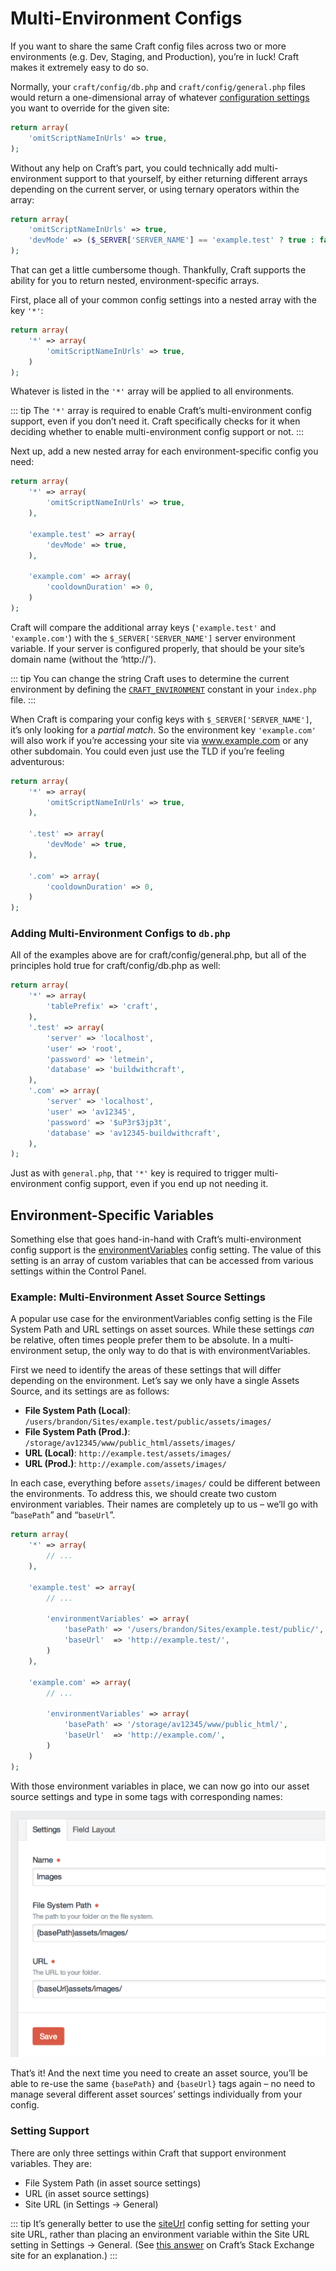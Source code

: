 # Multi-Environment Configs

If you want to share the same Craft config files across two or more environments (e.g. Dev, Staging, and Production), you’re in luck! Craft makes it extremely easy to do so.

Normally, your `craft/config/db.php` and `craft/config/general.php` files would return a one-dimensional array of whatever [configuration settings](config-settings.md) you want to override for the given site:

```php
return array(
    'omitScriptNameInUrls' => true,
);
```

Without any help on Craft’s part, you could technically add multi-environment support to that yourself, by either returning different arrays depending on the current server, or using ternary operators within the array:

```php
return array(
    'omitScriptNameInUrls' => true,
    'devMode' => ($_SERVER['SERVER_NAME'] == 'example.test' ? true : false),
);
```

That can get a little cumbersome though. Thankfully, Craft supports the ability for you to return nested, environment-specific arrays.

First, place all of your common config settings into a nested array with the key `'*'`:

```php
return array(
    '*' => array(
        'omitScriptNameInUrls' => true,
    )
);
```

Whatever is listed in the `'*'` array will be applied to all environments.

::: tip
The `'*'` array is required to enable Craft’s multi-environment config support, even if you don’t need it. Craft specifically checks for it when deciding whether to enable multi-environment config support or not.
:::

Next up, add a new nested array for each environment-specific config you need:

```php
return array(
    '*' => array(
        'omitScriptNameInUrls' => true,
    ),

    'example.test' => array(
        'devMode' => true,
    ),

    'example.com' => array(
        'cooldownDuration' => 0,
    )
);
```

Craft will compare the additional array keys (`'example.test'` and `'example.com'`) with the `$_SERVER['SERVER_NAME']` server environment variable. If your server is configured properly, that should be your site’s domain name (without the ‘http://’).

::: tip
You can change the string Craft uses to determine the current environment by defining the [`CRAFT_ENVIRONMENT`](php-constants.md#craft-environment) constant in your `index.php` file.
:::

When Craft is comparing your config keys with `$_SERVER['SERVER_NAME']`, it’s only looking for a *partial match*. So the environment key `'example.com'` will also work if you’re accessing your site via www.example.com or any other subdomain. You could even just use the TLD if you’re feeling adventurous:

```php
return array(
    '*' => array(
        'omitScriptNameInUrls' => true,
    ),

    '.test' => array(
        'devMode' => true,
    ),

    '.com' => array(
        'cooldownDuration' => 0,
    )
);
```

### Adding Multi-Environment Configs to `db.php`

All of the examples above are for craft/config/general.php, but all of the principles hold true for craft/config/db.php as well:

```php
return array(
    '*' => array(
        'tablePrefix' => 'craft',
    ),
    '.test' => array(
        'server' => 'localhost',
        'user' => 'root',
        'password' => 'letmein',
        'database' => 'buildwithcraft',
    ),
    '.com' => array(
        'server' => 'localhost',
        'user' => 'av12345',
        'password' => '$uP3r$3jp3t',
        'database' => 'av12345-buildwithcraft',
    ),
);
```

Just as with `general.php`, that `'*'` key is required to trigger multi-environment config support, even if you end up not needing it.

## Environment-Specific Variables

Something else that goes hand-in-hand with Craft’s multi-environment config support is the [environmentVariables](config-settings.md#environmentVariables) config setting. The value of this setting is an array of custom variables that can be accessed from various settings within the Control Panel.

### Example: Multi-Environment Asset Source Settings

A popular use case for the environmentVariables config setting is the File System Path and URL settings on asset sources. While these settings _can_ be relative, often times people prefer them to be absolute. In a multi-environment setup, the only way to do that is with environmentVariables.

First we need to identify the areas of these settings that will differ depending on the environment. Let’s say we only have a single Assets Source, and its settings are as follows:

* **File System Path (Local)**: `/users/brandon/Sites/example.test/public/assets/images/`
* **File System Path (Prod.)**: `/storage/av12345/www/public_html/assets/images/`
* **URL (Local)**: `http://example.test/assets/images/`
* **URL (Prod.)**: `http://example.com/assets/images/`

In each case, everything before `assets/images/` could be different between the environments. To address this, we should create two custom environment variables. Their names are completely up to us – we’ll go with “`basePath`” and “`baseUrl`”.

```php
return array(
    '*' => array(
        // ...
    ),

    'example.test' => array(
        // ...

        'environmentVariables' => array(
            'basePath' => '/users/brandon/Sites/example.test/public/',
            'baseUrl'  => 'http://example.test/',
        )
    ),

    'example.com' => array(
        // ...

        'environmentVariables' => array(
            'basePath' => '/storage/av12345/www/public_html/',
            'baseUrl'  => 'http://example.com/',
        )
    )
);
```

With those environment variables in place, we can now go into our asset source settings and type in some tags with corresponding names:

<img src="assets/environment-variables.2x.png" width="527" alt="Environment Variables 2x.">

That’s it! And the next time you need to create an asset source, you’ll be able to re-use the same `{basePath}` and `{baseUrl}` tags again – no need to manage several different asset sources’ settings individually from your config.


### Setting Support

There are only three settings within Craft that support environment variables. They are:

* File System Path (in asset source settings)
* URL (in asset source settings)
* Site URL (in Settings → General)

::: tip
It’s generally better to use the [siteUrl](config-settings.md#siteUrl) config setting for setting your site URL, rather than placing an environment variable within the Site URL setting in Settings → General. (See [this answer](http://craftcms.stackexchange.com/a/921/9) on Craft’s Stack Exchange site for an explanation.)
:::
